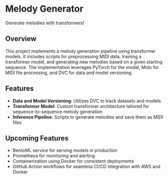 # Melody Generator

Generate melodies with transformers!

## Overview

This project implements a melody generation pipeline using transformer models. It includes scripts for preprocessing MIDI data, training a transformer model, and generating new melodies based on a given starting sequence. The implementation leverages PyTorch for the model, Mido for MIDI file processing, and DVC for data and model versioning.

## Features

- **Data and Model Versioning**: Utilizes DVC to track datasets and models
- **Transformer Model**: Custom transformer architecture tailored for sequence-to-sequence melody generation
- **Inference Pipeline**: Scripts to generate melodies and save them as MIDI files

## Upcoming Features

- BentoML service for serving models in production
- Prometheus for monitoring and alerting
- Containerization using Docker for consistent deployments
- GitHub Action workflows for seamless CI/CD integration with AWS and Docker
